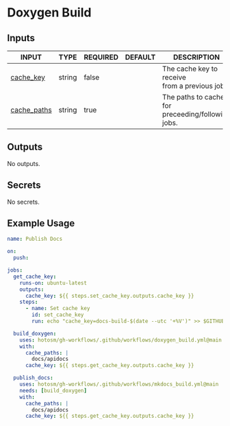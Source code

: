 # Doxygen Build

## Inputs

<!-- AUTO-DOC-INPUT:START - Do not remove or modify this section -->

|                               INPUT                               |  TYPE  | REQUIRED | DEFAULT |                      DESCRIPTION                       |
|-------------------------------------------------------------------|--------|----------|---------|--------------------------------------------------------|
|    <a name="input_cache_key"></a>[cache_key](#input_cache_key)    | string |  false   |         |   The cache key to receive <br>from a previous job.    |
| <a name="input_cache_paths"></a>[cache_paths](#input_cache_paths) | string |   true   |         | The paths to cache for <br>preceeding/following jobs.  |

<!-- AUTO-DOC-INPUT:END -->

## Outputs

<!-- AUTO-DOC-OUTPUT:START - Do not remove or modify this section -->
No outputs.
<!-- AUTO-DOC-OUTPUT:END -->

## Secrets

<!-- AUTO-DOC-SECRETS:START - Do not remove or modify this section -->
No secrets.
<!-- AUTO-DOC-SECRETS:END -->

## Example Usage

```yaml
name: Publish Docs

on:
  push:

jobs:
  get_cache_key:
    runs-on: ubuntu-latest
    outputs:
      cache_key: ${{ steps.set_cache_key.outputs.cache_key }}
    steps:
      - name: Set cache key
        id: set_cache_key
        run: echo "cache_key=docs-build-$(date --utc '+%V')" >> $GITHUB_OUTPUT

  build_doxygen:
    uses: hotosm/gh-workflows/.github/workflows/doxygen_build.yml@main
    with:
      cache_paths: |
        docs/apidocs
      cache_key: ${{ steps.get_cache_key.outputs.cache_key }}

  publish_docs:
    uses: hotosm/gh-workflows/.github/workflows/mkdocs_build.yml@main
    needs: [build_doxygen]
    with:
      cache_paths: |
        docs/apidocs
      cache_key: ${{ steps.get_cache_key.outputs.cache_key }}
```
